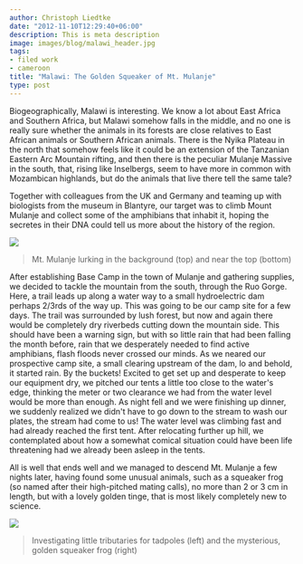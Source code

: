 ```yaml
---
author: Christoph Liedtke
date: "2012-11-10T12:29:40+06:00"
description: This is meta description
image: images/blog/malawi_header.jpg
tags:
- filed work
- cameroon
title: "Malawi: The Golden Squeaker of Mt. Mulanje"
type: post
---
```

Biogeographically, Malawi is interesting. We know a lot about East Africa and Southern Africa, but Malawi somehow falls in the middle, and no one is really sure whether the animals in its forests are close relatives to East African animals or Southern African animals. There is the Nyika Plateau in the north that somehow feels like it could be an extension of the Tanzanian Eastern Arc Mountain rifting, and then there is the peculiar Mulanje Massive in the south, that, rising like Inselbergs, seem to have more in common with Mozambican highlands, but do the animals that live there tell the same tale?

Together with colleagues from the UK and Germany and teaming up with biologists from the museum in Blantyre, our target was to climb Mount Mulanje and collect some of the amphibians that inhabit it, hoping the secretes in their DNA could tell us more about the history of the region.

![](/images/blog/malawi_fig1.png)
> Mt. Mulanje lurking in the background (top) and near the top (bottom)

After establishing Base Camp in the town of Mulanje and gathering supplies, we decided to tackle the mountain from the south, through the Ruo Gorge. Here, a trail leads up along a water way to a small hydroelectric dam perhaps 2/3rds of the way up. This was going to be our camp site for a few days. The trail was surrounded by lush forest, but now and again there would be completely dry riverbeds cutting down the mountain side. This should have been a warning sign, but with so little rain that had been falling the month before, rain that we desperately needed to find active amphibians, flash floods never crossed our minds. As we neared our prospective camp site, a small clearing upstream of the dam, lo and behold, it started rain. By the buckets! Excited to get set up and desperate to keep our equipment dry, we pitched our tents a little too close to the water's edge, thinking the meter or two clearance we had from the water level would be more than enough. As night fell and we were finishing up dinner, we suddenly realized we didn't have to go down to the stream to wash our plates, the stream had come to us! The water level was climbing fast and had already reached the first tent. After relocating further up hill, we contemplated about how a somewhat comical situation could have been life threatening had we already been asleep in the tents.

All is well that ends well and we managed to descend Mt. Mulanje a few nights later, having found some unusual animals, such as a squeaker frog (so named after their high-pitched mating calls), no more than 2 or 3 cm in length, but with a lovely golden tinge, that is most likely completely new to science.
  
![](/images/blog/malawi_fig2.png)
> Investigating little tributaries for tadpoles (left) and the mysterious, golden squeaker frog (right)
